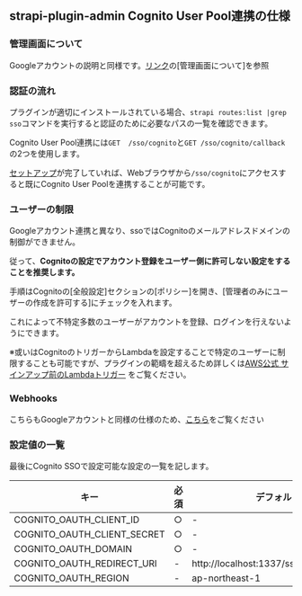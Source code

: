 ## strapi-plugin-admin Cognito User Pool連携の仕様

### 管理画面について
Googleアカウントの説明と同様です。[リンク](../google/admin.md)の[管理画面について]を参照


### 認証の流れ
プラグインが適切にインストールされている場合、`strapi routes:list |grep sso`コマンドを実行すると認証のために必要なパスの一覧を確認できます。

Cognito User Pool連携には`GET  /sso/cognito`と`GET /sso/cognito/callback`の2つを使用します。

[セットアップ](setup.md)が完了していれば、Webブラウザから`/sso/cognito`にアクセスすると既にCognito User Poolを連携することが可能です。

### ユーザーの制限
Googleアカウント連携と異なり、ssoではCognitoのメールアドレスドメインの制御ができません。

従って、**Cognitoの設定でアカウント登録をユーザー側に許可しない設定をすることを推奨します。**

手順はCognitoの[全般設定]セクションの[ポリシー]を開き、[管理者のみにユーザーの作成を許可する]にチェックを入れます。

これによって不特定多数のユーザーがアカウントを登録、ログインを行えないようにできます。

※或いはCognitoのトリガーからLambdaを設定することで特定のユーザーに制限することも可能ですが、プラグインの範疇を超えるため詳しくは[AWS公式 サインアップ前のLambdaトリガー](https://docs.aws.amazon.com/ja_jp/cognito/latest/developerguide/user-pool-lambda-pre-sign-up.html) をご覧ください。

### Webhooks
こちらもGoogleアカウントと同様の仕様のため、[こちら](../google/admin.md)をご覧ください

### 設定値の一覧

最後にCognito SSOで設定可能な設定の一覧を記します。

|  キー |  必須 | デフォルト値 |
| --- | -- | ---- |
| COGNITO_OAUTH_CLIENT_ID | ○ | - |
| COGNITO_OAUTH_CLIENT_SECRET | ○ | - |
| COGNITO_OAUTH_DOMAIN | ○ | - |
| COGNITO_OAUTH_REDIRECT_URI | - | http://localhost:1337/sso/cognito/callback |
| COGNITO_OAUTH_REGION | - | ap-northeast-1 |
